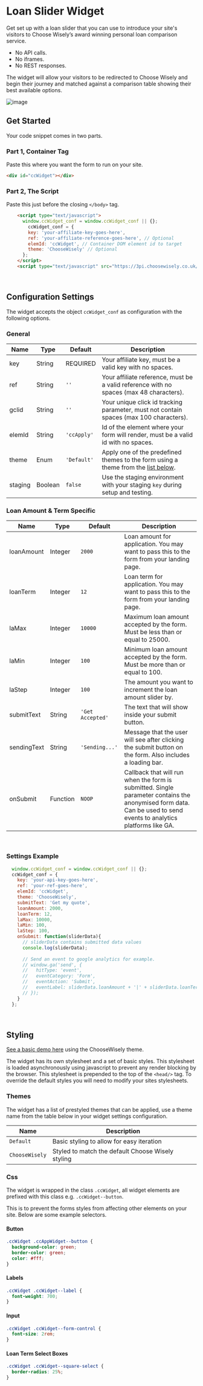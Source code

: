 # Loan Slider Widget 

Get set up with a loan slider that you can use to introduce your site's visitors to Choose Wisely’s award winning personal loan comparison service.

- No API calls.
- No iframes.
- No REST responses.

The widget will allow your visitors to be redirected to Choose Wisely and begin their journey and matched against a comparison table showing their best available options.

![image](../images/widgetChooseWiselyTheme.png)

## Get Started
Your code snippet comes in two parts. 
### Part 1, Container Tag
Paste this where you want the form to run on your site.

```html
<div id="ccWidget"></div>
```

### Part 2, The Script
Paste this just before the closing `</body>` tag.

```html
    <script type="text/javascript">
      window.ccWidget_conf = window.ccWidget_conf || {};
        ccWidget_conf = {
        key: 'your-affiliate-key-goes-here',
        ref: 'your-affiliate-reference-goes-here', // Optional
        elemId: 'ccWidget', // Container DOM element id to target
        theme: 'ChooseWisely' // Optional
      };
    </script>
    <script type="text/javascript" src="https://3pi.choosewisely.co.uk/ccwidget-loader.js"></script>
```
<br />

## Configuration Settings
The widget accepts the object `ccWidget_conf` as configuration with the following options.

### General
| Name            | Type     | Default       | Description                                                                                                                                                                                                    |
| --------------- | -------- | ------------- | -------------------------------------------------------------------------------------------------------------------------------------------------------------------------------------------------------------- |
| key             | String   | REQUIRED      | Your affiliate key, must be a valid key with no spaces.                                                                                                                                                        |
| ref             | String   | `''`          | Your affiliate reference, must be a valid reference with no spaces (max 48 characters).                                                                                                                        |
| gclid           | String   | `''`          | Your unique click id tracking parameter, must not contain spaces (max 100 characters).                                                                                                                         |
| elemId          | String   | `'ccApply'`   | Id of the element where your form will render, must be a valid id with no spaces.                                                                                                                              |
| theme           | Enum     | `'Default'`   | Apply one of the predefined themes to the form using a theme from the [list below](#themes).                                                                                                                   |
| staging         | Boolean  | `false`       | Use the staging environment with your staging `key` during setup and testing. |

### Loan Amount & Term Specific
| Name            | Type     | Default          | Description                                                                                                                                                                                                    |
| --------------- | -------- | ---------------- | -------------------------------------------------------------------------------------------------------------------------------------------------------------------------------------------------------------- |
| loanAmount      | Integer  | `2000`           | Loan amount for application. You may want to pass this to the form from your landing page.                                                                                                                     |
| loanTerm        | Integer  | `12`             | Loan term for application. You may want to pass this to the form from your landing page.                                                                                                                       |
| laMax           | Integer  | `10000`          | Maximum loan amount accepted by the form. Must be less than or equal to 25000.                                                                                                                                 |
| laMin           | Integer  | `100`            | Minimum loan amount accepted by the form. Must be more than or equal to 100.                                                                                                                                   |
| laStep          | Integer  | `100`            | The amount you want to increment the loan amount slider by.                                                                                                                                                    |
| submitText      | String   | `'Get Accepted'` | The text that will show inside your submit button.                                                                                                                                                             |
| sendingText     | String   | `'Sending...'`   | Message that the user will see after clicking the submit button on the form.  Also includes a loading bar.                                                                                                     |
| onSubmit        | Function | `NOOP`           | Callback that will run when the form is submitted. Single parameter contains the anonymised form data. Can be used to send events to analytics platforms like GA.                                              |

<br />

### Settings Example
```js
  window.ccWidget_conf = window.ccWidget_conf || {};
  ccWidget_conf = {
    key: 'your-api-key-goes-here',
    ref: 'your-ref-goes-here',
    elemId: 'ccWidget',
    theme: 'ChooseWisely',
    submitText: 'Get my quote',
    loanAmount: 2000,
    loanTerm: 12,
    laMax: 10000,
    laMin: 100,
    laStep: 100,
    onSubmit: function(sliderData){
      // sliderData contains submitted data values
      console.log(sliderData);
      
      // Send an event to google analytics for example.
      // window.ga('send', {
      //   hitType: 'event',
      //   eventCategory: 'Form',
      //   eventAction: 'Submit',
      //   eventLabel: sliderData.loanAmount + '|' + sliderData.loanTerm,
      // });
    }
  };
```

<br />

## Styling

[See a basic demo here](https://jsfiddle.net/ratio/khanyjse/) using the ChooseWisely theme.

The widget has its own stylesheet and a set of basic styles. This stylesheet is loaded asynchronously using javascript to prevent any render blocking by the browser. This stylesheet is prepended to the top of the `<head/>` tag. To override the default styles you will need to modify your sites stylesheets.


### Themes
The widget has a list of prestyled themes that can be applied, use a theme name from the table below in your widget settings configuration.

| Name             | Description                                        |
| ---------------- | -------------------------------------------------- |
| `Default`        | Basic styling to allow for easy iteration          |
| `ChooseWisely`   | Styled to match the default Choose Wisely styling  |

### Css
The widget is wrapped in the class `.ccWidget`, all widget elements are prefixed with this class e.g. `.ccWidget--button`.

This is to prevent the forms styles from affecting other elements on your site. Below are some example selectors.

#### Button 

```css
.ccWidget .ccAppWidget--button {
  background-color: green;
  border-color: green;
  color: #fff;
}
```

#### Labels
```css
.ccWidget .ccWidget--label {
  font-weight: 700;
}
```

#### Input
```css
.ccWidget .ccWidget--form-control {
  font-size: 2rem;
}
```

#### Loan Term Select Boxes
```css
.ccWidget .ccWidget--square-select {
  border-radius: 25%;
}
```

